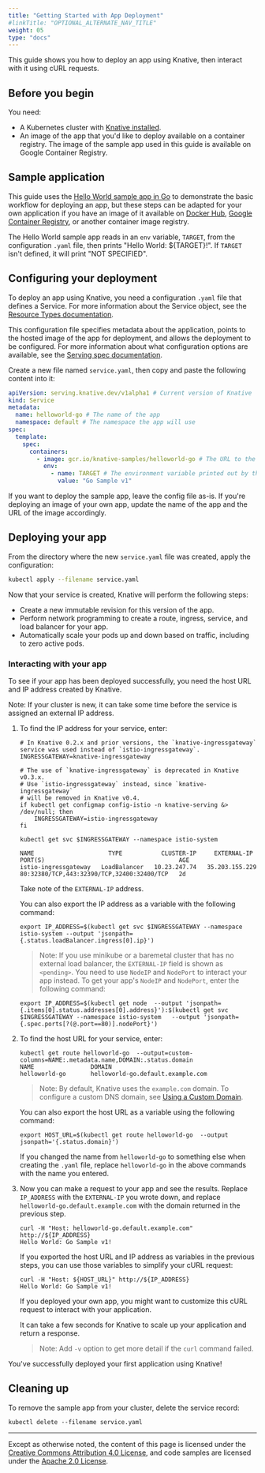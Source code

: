 ```yaml
---
title: "Getting Started with App Deployment"
#linkTitle: "OPTIONAL_ALTERNATE_NAV_TITLE"
weight: 05
type: "docs"
---
```


This guide shows you how to deploy an app using Knative, then interact with it
using cURL requests.

## Before you begin

You need:

- A Kubernetes cluster with [Knative installed](./README.md).
- An image of the app that you'd like to deploy available on a container
  registry. The image of the sample app used in this guide is available on
  Google Container Registry.

## Sample application

This guide uses the
[Hello World sample app in Go](../serving/samples/hello-world/helloworld-go) to
demonstrate the basic workflow for deploying an app, but these steps can be
adapted for your own application if you have an image of it available on
[Docker Hub](https://docs.docker.com/docker-hub/repos/),
[Google Container Registry](https://cloud.google.com/container-registry/docs/pushing-and-pulling),
or another container image registry.

The Hello World sample app reads in an `env` variable, `TARGET`, from the
configuration `.yaml` file, then prints "Hello World: \${TARGET}!". If `TARGET`
isn't defined, it will print "NOT SPECIFIED".

## Configuring your deployment

To deploy an app using Knative, you need a configuration `.yaml` file that
defines a Service. For more information about the Service object, see the
[Resource Types documentation](https://github.com/knative/serving/blob/master/docs/spec/overview.md#service).

This configuration file specifies metadata about the application, points to the
hosted image of the app for deployment, and allows the deployment to be
configured. For more information about what configuration options are available,
see the
[Serving spec documentation](https://github.com/knative/serving/blob/master/docs/spec/spec.md).

Create a new file named `service.yaml`, then copy and paste the following
content into it:

```yaml
apiVersion: serving.knative.dev/v1alpha1 # Current version of Knative
kind: Service
metadata:
  name: helloworld-go # The name of the app
  namespace: default # The namespace the app will use
spec:
  template:
    spec:
      containers:
        - image: gcr.io/knative-samples/helloworld-go # The URL to the image of the app
          env:
            - name: TARGET # The environment variable printed out by the sample app
              value: "Go Sample v1"
```

If you want to deploy the sample app, leave the config file as-is. If you're
deploying an image of your own app, update the name of the app and the URL of
the image accordingly.

## Deploying your app

From the directory where the new `service.yaml` file was created, apply the
configuration:

```bash
kubectl apply --filename service.yaml
```

Now that your service is created, Knative will perform the following steps:

- Create a new immutable revision for this version of the app.
- Perform network programming to create a route, ingress, service, and load
  balancer for your app.
- Automatically scale your pods up and down based on traffic, including to zero
  active pods.

### Interacting with your app

To see if your app has been deployed successfully, you need the host URL and IP
address created by Knative.

Note: If your cluster is new, it can take some time before the service is
assigned an external IP address.

1. To find the IP address for your service, enter:

    ```shell
    # In Knative 0.2.x and prior versions, the `knative-ingressgateway` service was used instead of `istio-ingressgateway`.
    INGRESSGATEWAY=knative-ingressgateway

    # The use of `knative-ingressgateway` is deprecated in Knative v0.3.x.
    # Use `istio-ingressgateway` instead, since `knative-ingressgateway`
    # will be removed in Knative v0.4.
    if kubectl get configmap config-istio -n knative-serving &> /dev/null; then
        INGRESSGATEWAY=istio-ingressgateway
    fi

    kubectl get svc $INGRESSGATEWAY --namespace istio-system

    NAME                     TYPE           CLUSTER-IP     EXTERNAL-IP      PORT(S)                                      AGE
    istio-ingressgateway   LoadBalancer   10.23.247.74   35.203.155.229   80:32380/TCP,443:32390/TCP,32400:32400/TCP   2d
    ```

    Take note of the `EXTERNAL-IP` address.

    You can also export the IP address as a variable with the following command:

    ```shell
    export IP_ADDRESS=$(kubectl get svc $INGRESSGATEWAY --namespace istio-system --output 'jsonpath={.status.loadBalancer.ingress[0].ip}')
    ```

    > Note: If you use minikube or a baremetal cluster that has no external load
    > balancer, the `EXTERNAL-IP` field is shown as `<pending>`. You need to use
    > `NodeIP` and `NodePort` to interact your app instead. To get your app's
    > `NodeIP` and `NodePort`, enter the following command:

    ```shell
    export IP_ADDRESS=$(kubectl get node  --output 'jsonpath={.items[0].status.addresses[0].address}'):$(kubectl get svc $INGRESSGATEWAY --namespace istio-system   --output 'jsonpath={.spec.ports[?(@.port==80)].nodePort}')
    ```

1. To find the host URL for your service, enter:

    ```shell
    kubectl get route helloworld-go  --output=custom-columns=NAME:.metadata.name,DOMAIN:.status.domain
    NAME                DOMAIN
    helloworld-go       helloworld-go.default.example.com
    ```

    > Note: By default, Knative uses the `example.com` domain. 
    > To configure a custom DNS domain, see [Using a Custom Domain](../serving/using-a-custom-domain.md).

    You can also export the host URL as a variable using the following command:

    ```shell
    export HOST_URL=$(kubectl get route helloworld-go  --output jsonpath='{.status.domain}')
    ```

    If you changed the name from `helloworld-go` to something else when creating
    the `.yaml` file, replace `helloworld-go` in the above commands with the name
    you entered.

1. Now you can make a request to your app and see the results. Replace
   `IP_ADDRESS` with the `EXTERNAL-IP` you wrote down, and replace
   `helloworld-go.default.example.com` with the domain returned in the previous
   step.

    ```shell
    curl -H "Host: helloworld-go.default.example.com" http://${IP_ADDRESS}
    Hello World: Go Sample v1!
    ```

    If you exported the host URL and IP address as variables in the previous
    steps, you can use those variables to simplify your cURL request:

    ```shell
    curl -H "Host: ${HOST_URL}" http://${IP_ADDRESS}
    Hello World: Go Sample v1!
    ```

    If you deployed your own app, you might want to customize this cURL request
    to interact with your application.

    It can take a few seconds for Knative to scale up your application and return
    a response.

    > Note: Add `-v` option to get more detail if the `curl` command failed.

You've successfully deployed your first application using Knative!

## Cleaning up

To remove the sample app from your cluster, delete the service record:

```shell
kubectl delete --filename service.yaml
```

---

Except as otherwise noted, the content of this page is licensed under the
[Creative Commons Attribution 4.0 License](https://creativecommons.org/licenses/by/4.0/),
and code samples are licensed under the
[Apache 2.0 License](https://www.apache.org/licenses/LICENSE-2.0).
